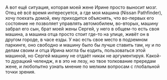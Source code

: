 А вот ещё ситуация, которая моей жене Ирине просто выносит мозг. Отец её всё время интересуется, а где моя машина (Nissan Pathfinder), хочу поехать домой, ему приходится объяснять, что во-первых его состояние не позволяет управлять автомобилем, во-вторых, машину забрал его сын, брат моей жены Сергей, у него в общем-то есть своя машина, а машина отца просто стоит где-то на улице, живёт он в другом городе, в часе езды. У нас есть свое место в подземном паркинге, оно свободно и машину было бы лучше ставить там, ну и по делам своим и отца Ирина могла бы ездить, пользоваться этой машиной, но Сергей машину не отдаёт никак не аргументируя. Какой-то дурацкий челендж, я в это не лезу, но твое толкование прередам жене, и любопытно узнать мнение по мелким вопросам с глобальной точки зрения.
